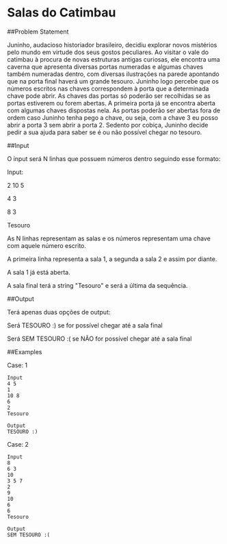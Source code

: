 # Salas do Catimbau

##Problem Statement

Juninho, audacioso historiador brasileiro, decidiu explorar novos mistérios pelo mundo em virtude dos seus gostos peculiares. Ao visitar o vale do catimbau à procura de novas estruturas antigas curiosas, ele encontra uma caverna que apresenta diversas portas numeradas e algumas chaves também numeradas dentro, com diversas ilustrações na parede apontando que na porta final haverá um grande tesouro. Juninho logo percebe que os números escritos nas chaves correspondem à porta que a determinada chave pode abrir. As chaves das portas só poderão ser recolhidas se as portas estiverem ou forem abertas. A primeira porta já se encontra aberta com algumas chaves dispostas nela. As portas poderão ser abertas fora de ordem caso Juninho tenha pego a chave, ou seja, com a chave 3 eu posso abrir a porta 3 sem abrir a porta 2. Sedento por cobiça, Juninho decide pedir a sua ajuda para saber se é ou não possível chegar no tesouro.

##Input

O input será N linhas que possuem números dentro seguindo esse formato:

Input:

2 10 5

4 3

8 3

Tesouro

As N linhas representam as salas e os números representam uma chave com aquele número escrito.

A primeira linha representa a sala 1, a segunda a sala 2 e assim por diante.

A sala 1 já está aberta.

A sala final terá a string "Tesouro" e será a última da sequência.

##Output

Terá apenas duas opções de output:

Será TESOURO :) se for possível chegar até a sala final

Será SEM TESOURO :( se NÃO for possível chegar até a sala final

##Examples

Case: 1
```
Input
4 5
1
10 8
6
2
Tesouro

Output
TESOURO :)
```

Case: 2

```
Input
8
6 3
10
3 5 7
2
9
10
6
6
Tesouro

Output
SEM TESOURO :(
```